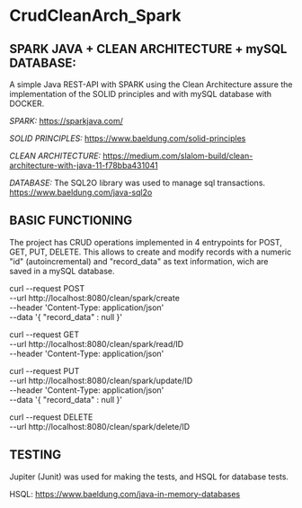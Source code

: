 # CrudCleanArch_Spark


SPARK JAVA + CLEAN ARCHITECTURE + mySQL DATABASE:
------------------------------------------------------------------------------------------------------------------------
A simple Java REST-API with SPARK using the Clean Architecture assure the implementation of the SOLID principles and with mySQL database with DOCKER.

*SPARK:*
https://sparkjava.com/

*SOLID PRINCIPLES:*
https://www.baeldung.com/solid-principles

*CLEAN ARCHITECTURE:*
https://medium.com/slalom-build/clean-architecture-with-java-11-f78bba431041

*DATABASE:*
The SQL2O library was used to manage sql transactions.
https://www.baeldung.com/java-sql2o


BASIC FUNCTIONING
------------------------------------------------------------------------------------------------------------------------
The project has CRUD operations implemented in 4 entrypoints for POST, GET, PUT, DELETE.
This allows to create and modify records with a numeric "id" (autoincremental) and "record_data" as text information,
wich are saved in a mySQL database.

curl --request POST \
  --url http://localhost:8080/clean/spark/create \
  --header 'Content-Type: application/json' \
  --data '{
	"record_data" : null
}'

curl --request GET \
  --url http://localhost:8080/clean/spark/read/ID \
  --header 'Content-Type: application/json'
  
curl --request PUT \
  --url http://localhost:8080/clean/spark/update/ID \
  --header 'Content-Type: application/json' \
  --data '{
	"record_data" : null
}'

curl --request DELETE \
  --url http://localhost:8080/clean/spark/delete/ID


TESTING
------------------------------------------------------------------------------------------------------------------------
Jupiter (Junit) was used for making the tests, and HSQL for database tests.

HSQL: https://www.baeldung.com/java-in-memory-databases
